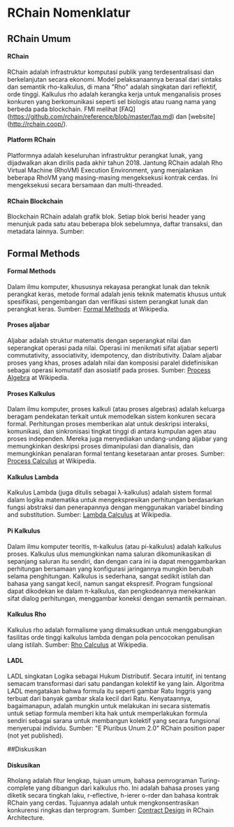# RChain Nomenklatur

##  RChain Umum

#### RChain
RChain adalah infrastruktur komputasi publik yang terdesentralisasi dan berkelanjutan secara ekonomi. Model pelaksanaannya berasal dari sintaks dan semantik rho-kalkulus, di mana "Rho" adalah singkatan dari reflektif, orde tinggi. Kalkulus rho adalah kerangka kerja untuk menganalisis proses konkuren yang berkomunikasi seperti sel biologis atau ruang nama yang berbeda pada blockchain. FMI melihat [FAQ] (https://github.com/rchain/reference/blob/master/faq.md) dan [website] (http://rchain.coop/).

#### Platform RChain
Platformnya adalah keseluruhan infrastruktur perangkat lunak, yang dijadwalkan akan dirilis pada akhir tahun 2018. Jantung RChain adalah Rho Virtual Machine (RhoVM) Execution Environment, yang menjalankan beberapa RhoVM yang masing-masing mengeksekusi kontrak cerdas. Ini mengeksekusi secara bersamaan dan multi-threaded.

#### RChain Blockchain
Blockchain RChain adalah grafik blok. Setiap blok berisi header yang menunjuk pada satu atau beberapa blok sebelumnya, daftar transaksi, dan metadata lainnya. Sumber: 

## Formal Methods

#### Formal Methods
Dalam ilmu komputer, khususnya rekayasa perangkat lunak dan teknik perangkat keras, metode formal adalah jenis teknik matematis khusus untuk spesifikasi, pengembangan dan verifikasi sistem perangkat lunak dan perangkat keras.
Sumber: [Formal Methods](https://en.wikipedia.org/wiki/Formal_methods) at Wikipedia.

#### Proses aljabar
Aljabar adalah struktur matematis dengan seperangkat nilai dan seperangkat operasi pada nilai. Operasi ini menikmati sifat aljabar seperti commutativity, associativity, idempotency, dan distributivity. Dalam aljabar proses yang khas, proses adalah nilai dan komposisi paralel didefinisikan sebagai operasi komutatif dan asosiatif pada proses.
Sumber: [Process Algebra](https://en.wikipedia.org/wiki/Process_calculus) at Wikipedia.

#### Proses Kalkulus
Dalam ilmu komputer, proses kalkuli (atau proses algebras) adalah keluarga beragam pendekatan terkait untuk memodelkan sistem konkuren secara formal. Perhitungan proses memberikan alat untuk deskripsi interaksi, komunikasi, dan sinkronisasi tingkat tinggi di antara kumpulan agen atau proses independen. Mereka juga menyediakan undang-undang aljabar yang memungkinkan deskripsi proses dimanipulasi dan dianalisis, dan memungkinkan penalaran formal tentang kesetaraan antar proses.
Sumber: [Process Calculus](https://en.wikipedia.org/wiki/Process_calculus) at Wikipedia.

#### Kalkulus Lambda
Kalkulus Lambda (juga ditulis sebagai λ-kalkulus) adalah sistem formal dalam logika matematika untuk mengekspresikan perhitungan berdasarkan fungsi abstraksi dan penerapannya dengan menggunakan variabel binding and substitution.
Sumber: [Lambda Calculus](https://en.wikipedia.org/wiki/Lambda_calculus) at Wikipedia.

#### Pi Kalkulus
Dalam ilmu komputer teoritis, π-kalkulus (atau pi-kalkulus) adalah kalkulus proses. Kalkulus ulus memungkinkan nama saluran dikomunikasikan di sepanjang saluran itu sendiri, dan dengan cara ini ia dapat menggambarkan perhitungan bersamaan yang konfigurasi jaringannya mungkin berubah selama penghitungan. Kalkulus is sederhana, sangat sedikit istilah dan bahasa yang sangat kecil, namun sangat ekspresif. Program fungsional dapat dikodekan ke dalam π-kalkulus, dan pengkodeannya menekankan sifat dialog perhitungan, menggambar koneksi dengan semantik permainan.

#### Kalkulus Rho
Kalkulus rho adalah formalisme yang dimaksudkan untuk menggabungkan fasilitas orde tinggi kalkulus lambda dengan pola pencocokan penulisan ulang istilah.
Sumber: [Rho Calculus](https://en.wikipedia.org/wiki/Rho_calculus) at Wikipedia.

#### LADL
LADL singkatan Logika sebagai Hukum Distributif. Secara intuitif, ini tentang semacam transformasi dari satu pandangan kolektif ke yang lain. Algoritma LADL mengatakan bahwa formula itu seperti gambar Ratu Inggris yang terbuat dari banyak gambar skala kecil dari Ratu. Kenyataannya, bagaimanapun, adalah mungkin untuk melakukan ini secara sistematis untuk setiap formula memberi kita hak untuk memperlakukan formula sendiri sebagai sarana untuk membangun kolektif yang secara fungsional menyerupai individu.
Sumber: "E Pluribus Unum 2.0" RChain position paper (not yet published).

##Diskusikan

#### Diskusikan
Rholang adalah fitur lengkap, tujuan umum, bahasa pemrograman Turing-complete yang dibangun dari kalkulus rho. Ini adalah bahasa proses yang diketik secara tingkah laku, r-eflective, h-ierer o-rder dan bahasa kontrak RChain yang cerdas. Tujuannya adalah untuk mengkonsentrasikan konkurensi ringkas dan terprogram.
Sumber: [Contract Design](http://rchain-architecture.readthedocs.io/en/latest/contracts/contract-design.html#rholang-a-concurrent-language) in RChain Architecture.

